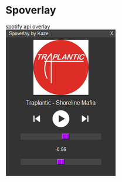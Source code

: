 # Spoverlay
spotify api overlay
<br/>
![alt text](https://github.com/Kaze961/Spoverlay/blob/main/ui_alpha1.png)
